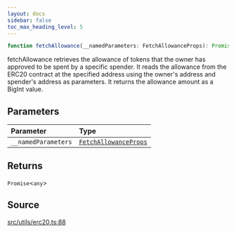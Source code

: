 ```yaml
---
layout: docs
sidebar: false
toc_max_heading_level: 5
---
```


```ts
function fetchAllowance(__namedParameters: FetchAllowanceProps): Promise<any>;
```

fetchAllowance retrieves the allowance of tokens that the owner has approved
to be spent by a specific spender. It reads the allowance from the ERC20
contract at the specified address using the owner's address and spender's
address as parameters. It returns the allowance amount as a BigInt value.

## Parameters

| Parameter           | Type                                                            |
| :------------------ | :-------------------------------------------------------------- |
| `__namedParameters` | [`FetchAllowanceProps`](../type-aliases/FetchAllowanceProps.md) |

## Returns

`Promise`\<`any`\>

## Source

[src/utils/erc20.ts:88](https://github.com/OffchainLabs/arbitrum-orbit-sdk/blob/9d5595a042e42f7d6b9af10a84816c98ea30f330/src/utils/erc20.ts#L88)
